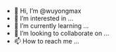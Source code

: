 - 👋 Hi, I’m @wuyongmax
- 👀 I’m interested in ...
- 🌱 I’m currently learning ...
- 💞️ I’m looking to collaborate on ...
- 📫 How to reach me ...

<!---
wuyongmax/wuyongmax is a ✨ special ✨ repository because its `README.md` (this file) appears on your GitHub profile.
You can click the Preview link to take a look at your changes.
--->
